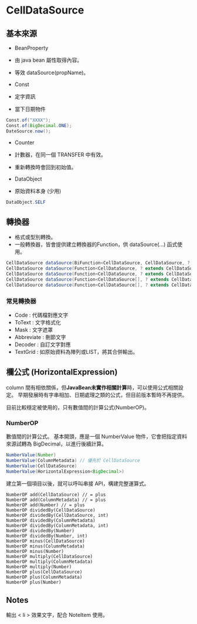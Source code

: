 
# CellDataSource


## 基本來源

* BeanProperty
* 由 java bean 屬性取得內容。
* 等效 dataSource(propName)。

* Const
* 定字資訊
* 當下日期物件
``` java
Const.of("XXXX");
Const.of(BigDecimal.ONE);
DateSource.now();
```
* Counter
* 計數器，在同一個 TRANSFER 中有效。
* 重新轉換時會回到初始值。


* DataObject
* 原始資料本身 (少用)
``` java
DataObject.SELF
```

## 轉換器

* 格式或型別轉換。
* 一般轉換器，皆會提供建立轉換器的Function，供 dataSource(...) 函式使用。
```java
CellDataSource dataSource(BiFunction<CellDataSource, CellDataSource, ? extends CellDataSource>, String, String)
CellDataSource dataSource(Function<CellDataSource, ? extends CellDataSource>, CellDataSource)
CellDataSource dataSource(Function<CellDataSource, ? extends CellDataSource>, String)
CellDataSource dataSource(Function<CellDataSource[], ? extends CellDataSource>, CellDataSource...)
CellDataSource dataSource(Function<CellDataSource[], ? extends CellDataSource>, String...)
```

### 常見轉換器

* Code : 代碼檔對應文字
* ToText : 文字格式化
* Mask : 文字遮罩
* Abbreviate : 刪節文字
* Decoder : 自訂文字對應
* TextGrid : 如原始資料為陣列或LIST，將其合併輸出。

## 欄公式 (HorizontalExpression)

column 間有相依關係，但**JavaBean未實作相關計算**時，可以使用公式相關設定。
早期發展時有字串相加、日期處理之類的公式，但目前版本暫時不再提供。

目前比較穩定被使用的，只有數值間的計算公式(NumberOP)。  

### NumberOP

數值間的計算公式。
基本開頭，應是一個 NumberValue 物件，它會把指定資料來源試轉為 BigDecimal，以進行後續計算。
``` java
NumberValue(Number)
NumberValue(ColumnMetadata) // 優先於 CellDataSource
NumberValue(CellDataSource)
NumberValue(HorizontalExpression<BigDecimal>)
```
建立第一個項目以後，就可以呼叫串接 API，構建完整運算式。
```
NumberOP add(CellDataSource) // = plus
NumberOP add(ColumnMetadata) // = plus
NumberOP add(Number) // = plus
NumberOP dividedBy(CellDataSource)
NumberOP dividedBy(CellDataSource, int)
NumberOP dividedBy(ColumnMetadata)
NumberOP dividedBy(ColumnMetadata, int)
NumberOP dividedBy(Number)
NumberOP dividedBy(Number, int)
NumberOP minus(CellDataSource)
NumberOP minus(ColumnMetadata)
NumberOP minus(Number)
NumberOP multiply(CellDataSource)
NumberOP multiply(ColumnMetadata)
NumberOP multiply(Number)
NumberOP plus(CellDataSource)
NumberOP plus(ColumnMetadata)
NumberOP plus(Number)
```
## Notes

輸出 < li \> 效果文字，配合 NoteItem 使用。




